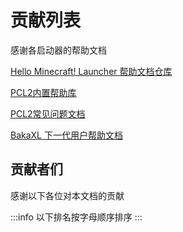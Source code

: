 # 贡献列表

感谢各启动器的帮助文档

[Hello Minecraft! Launcher 帮助文档仓库](https://github.com/HMCL-dev/HMCL-docs)

[PCL2内置帮助库](https://github.com/LTCatt/PCL2Help)

[PCL2常见问题文档](https://shimo.im/docs/qKPttVvXKqPD8YDC)

[BakaXL 下一代用户帮助文档](https://github.com/BakaXL-Support/BakaXL-Next-docs)

## 贡献者们

感谢以下各位对本文档的贡献

:::info
以下排名按字母顺序排序
:::
